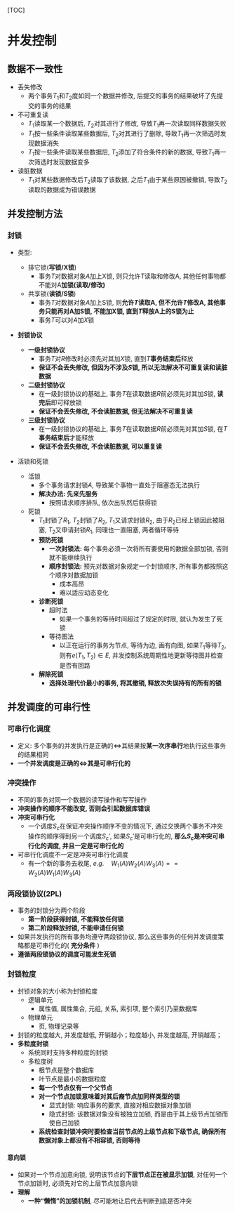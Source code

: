 [TOC]
# 并发控制
## 数据不一致性
- 丢失修改
  - 两个事务$T_1$和$T_2$度如同一个数据并修改, 后提交的事务的结果破坏了先提交的事务的结果
- 不可重复读
  - $T_1$读取某一个数据后, $T_2$对其进行了修改, 导致$T_1$再一次读取同样数据失败
  - $T_1$按一些条件读取某些数据后, $T_2$对其进行了删除, 导致$T_1$再一次筛选时发现数据消失
  - $T_1$按一些条件读取某些数据后, $T_2$添加了符合条件的新的数据, 导致$T_1$再一次筛选时发现数据变多
- 读脏数据
  - $T_1$对某些数据修改后$T_2$读取了该数据, 之后$T_1$由于某些原因被撤销, 导致$T_2$读取的数据成为错误数据

## 并发控制方法
### 封锁
- 类型:
  - 排它锁(**写锁/X锁**)
    - 事务$T$对数据对象$A$加上X锁, 则只允许$T$读取和修改A, 其他任何事物都不能对A**加锁(读取/修改)**
  - 共享锁(**读锁/S锁**)
    - 事务$T$对数据对象$A$加上S锁, 则**允许$T$读取A, 但不允许$T$修改A, 其他事务只能再对A加S锁, 不能加X锁, 直到$T$释放A上的S锁为止**
    - 事务$T$可以对$A$加$X$锁

- **封锁协议**
  - **一级封锁协议**
    - 事务$T$对$R$修改时必须先对其加$X$锁, 直到$T$**事务结束后**释放
    - **保证不会丢失修改, 但因为不涉及$S$锁, 所以无法解决不可重复读和读脏数据**
  - **二级封锁协议**
    - 在一级封锁协议的基础上, 事务$T$在读取数据$R$前必须先对其加$S$锁, **读完后**即可释放锁
    - **保证不会丢失修改, 不会读脏数据, 但无法解决不可重复读**
  - **三级封锁协议**
    - 在一级封锁协议的基础上, 事务$T$在读取数据$R$前必须先对其加$S$锁, 在$T$**事务结束后**才能释放
    - **保证不会丢失修改, 不会读脏数据, 可以重复读**

- 活锁和死锁
  - 活锁
    - 多个事务请求封锁$A$, 导致某个事物一直处于阻塞态无法执行
    - **解决办法: 先来先服务**
      - 按照请求顺序排队, 依次出队然后获得锁
  - 死锁
    - $T_1$封锁了$R_1$, $T_2$封锁了$R_2$, $T_1$又请求封锁$R_2$, 由于$R_2$已经上锁因此被阻塞, $T_2$又申请封锁$R_1$, 同理也一直阻塞, 两者循环等待
    - **预防死锁**
      - **一次封锁法:** 每个事务必须一次将所有要使用的数据全部加锁, 否则就不能继续执行
      - **顺序封锁法:** 预先对数据对象规定一个封锁顺序, 所有事务都按照这个顺序对数据加锁
        - 成本高昂
        - 难以适应动态变化
    - **诊断死锁**
      - 超时法
        - 如果一个事务的等待时间超过了规定的时限, 就认为发生了死锁
      - 等待图法
        - 以正在运行的事务为节点, 等待为边, 画有向图, 如果$T_1$等待$T_2$, 则有$e(T_1,T_2)\in E$, 并发控制系统周期性地更新等待图并检查是否有回路
    - **解除死锁**
      - **选择处理代价最小的事务, 将其撤销, 释放次失误持有的所有的锁**

## 并发调度的可串行性
### 可串行化调度
- 定义: 多个事务的并发执行是正确的$\Leftrightarrow$其结果按**某一次序串行**地执行这些事务的结果相同
- **一个并发调度是正确的$\Leftrightarrow$其是可串行化的**

### 冲突操作
- 不同的事务对同一个数据的读写操作和写写操作
- **冲突操作的顺序不能改变, 否则会引起数据库错误**
- **冲突可串行化**
  - 一个调度$S_c$在保证冲突操作顺序不变的情况下, 通过交换两个事务不冲突操作的顺序得到另一个调度$S_c'$, 如果$S_c'$是可串行化的, **那么$S_c$是冲突可串行化的调度, 并且一定是可串行化的**
- 可串行化调度不一定是冲突可串行化调度
  - 有一个新的事务去收尾, $e.g.\quad W_1(A)W_2(A)W_3(A) == W_2(A)W_1(A)W_3(A)$

### 两段锁协议(2PL)
- 事务的封锁分为两个阶段
  - **第一阶段获得封锁, 不能释放任何锁**
  - **第二阶段释放封锁, 不能申请任何锁**
- 如果并发执行的所有事务均遵守两段锁协议, 那么这些事务的任何并发调度策略都是可串行化的( **充分条件** )
- **遵循两段锁协议的调度可能发生死锁**

### 封锁粒度
- 封锁对象的大小称为封锁粒度
  - 逻辑单元
    - 属性值, 属性集合, 元组, 关系, 索引项, 整个索引乃至数据库
  - 物理单元
    - 页, 物理记录等
- 封锁的粒度越大, 并发度越低, 开销越小；粒度越小, 并发度越高, 开销越高；
- **多粒度封锁**
  - 系统同时支持多种粒度的封锁
  - 多粒度树
    - 根节点是整个数据库
    - 叶节点是最小的数据粒度
    - **每一个节点仅有一个父节点**
    - **对一个节点加锁意味着对其后裔节点加同样类型的锁**
      - 显式封锁: 响应事务的要求, 直接对相应数据对象加锁
      - 隐式封锁: 该数据对象没有被独立加锁, 而是由于其上级节点加锁而使自己加锁
    - **系统检查封锁冲突时要检查当前节点的上级节点和下级节点, 确保所有数据对象上都没有不相容锁, 否则等待**
#### 意向锁
  - 如果对一个节点加意向锁, 说明该节点的**下层节点正在被显示加锁**, 对任何一个节点加锁时, 必须先对它的上层节点加意向锁
  - **理解**
    - **一种“懒惰”的加锁机制**, 尽可能地让后代去判断到底是否冲突
